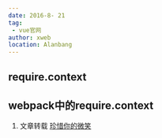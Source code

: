 ```yaml
---
date: 2016-8- 21
tag: 
 - vue官网
author: xweb
location: Alanbang
---
```


## require.context
webpack中的require.context
----

1. 文章转载 [珍惜你的微笑](https://www.cnblogs.com/cherishSmile/p/11091229.html)